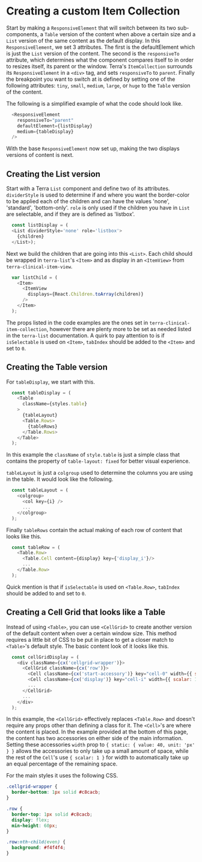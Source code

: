 # Creating a custom Item Collection

Start by making a `ResponsiveElement` that will switch between its two sub-components, a `Table` version of the content when above a certain size and a `List` version of the same content as the default display. In this `ResponsiveElement`, we set 3 attributes. The first is the defaultElement which is just the `List` version of the content. The second is the `responsiveTo` attribute, which determines what the component compares itself to in order to resizes itself, its parent or the window. Terra's `ItemCollection` surrounds its `ResponsiveElement` in a `<div>` tag, and sets `responsiveTo` to `parent`. Finally the breakpoint you want to switch at is defined by setting one of the following attributes: `tiny`, `small`, `medium`, `large`, or `huge` to the `Table` version of the content.

The following is a simplified example of what the code should look like.

```javascript
  <ResponsiveElement
    responsiveTo="parent"
    defaultElement={listDisplay}
    medium={tableDisplay}
  />
```

With the base `ResponsiveElement` now set up, making the two displays versions of content is next.

## Creating the List version

Start with a Terra `List` component and define two of its attributes. `dividerStyle` is used to determine if and where you want the border-color to be applied each of the children and can have the values 'none', 'standard', 'bottom-only'. `role` is only used if the children you have in `List` are selectable, and if they are is defined as 'listbox'.

```javascript
  const listDisplay = (
  <List dividerStyle='none' role='listbox'>
    {children}
  </List>);
```

Next we build the children that are going into this `<List>`. Each child should be wrapped in `terra-list`'s `<Item>` and as display in an `<ItemView>` from `terra-clinical-item-view`.

```javascript
  var listChild = (
    <Item>
      <ItemView
        displays={React.Children.toArray(children)}
      />
    </Item>
  );
```

The props listed in the code examples are the ones set in `terra-clinical-item-collection`, however there are plenty more to be set as needed listed in the `terra-list` documentation. A quirk to pay attention to is if `isSelectable` is used on `<Item>`, `tabIndex` should be added to the `<Item>` and set to `0`.

## Creating the Table version

For `tableDisplay`, we start with this.

```javascript
  const tableDisplay = (
    <Table
      className={styles.table}
    >
      {tableLayout}
      <Table.Rows>
        {tableRows}
      </Table.Rows>
    </Table>
  );
```

In this example the `className` of `style.table` is just a simple class that contains the property of `table-layout: fixed` for better visual experience.

`tableLayout` is just a `colgroup` used to determine the columns you are using in the table. It would look like the following.

```javascript
  const tableLayout = (
    <colgroup>
      <col key={i} />
      ...
    </colgroup>
  );
```

Finally `tableRows` contain the actual making of each row of content that looks like this.

```javascript
  const tableRow = (
    <Table.Row>
      <Table.Cell content={display} key={'display_i'}/>
      ...
    </Table.Row>
  );
```

Quick mention is that if `isSelectable` is used on `<Table.Row>`, `tabIndex` should be added to and set to `0`.

## Creating a Cell Grid that looks like a Table

Instead of using `<Table>`, you can use `<CellGrid>` to create another version of the default content when over a certain window size. This method requires a little bit of CSS to be put in place to get a closer match to `<Table>`'s default style. The basic content look of it looks like this.

```javascript
  const cellGridDisplay = (
    <div className={cx('cellgrid-wrapper')}>
      <CellGrid className={cx('row')}>
        <Cell className={cx('start-accessory')} key="cell-0" width={{ static: { value: 40, unit: 'px' } }}>{startAccessory}</Cell>
        <Cell className={cx('display')} key="cell-i" width={{ scalar: 1 }}>{display}</Cell>
        ...
      </CellGrid>
      ...
    </div>
  );
```

In this example, the `<CellGrid>` effectively replaces `<Table.Row>` and doesn't require any props other than defining a class for it. The `<Cell>`'s are where the content is placed. In the example provided at the bottom of this page, the content has two accessories on either side of the main information. Setting these accessories `width` prop to `{ static: { value: 40, unit: 'px' } }` allows the accessories to only take up a small amount of space, while the rest of the `Cell`'s use `{ scalar: 1 }` for width to automatically take up an equal percentage of the remaining space.

For the main styles it uses the following CSS.

```css
.cellgrid-wrapper {
  border-bottom: 1px solid #c8cacb;
}

.row {
  border-top: 1px solid #c8cacb;
  display: flex;
  min-height: 60px;
}

.row:nth-child(even) {
  background: #f4f4f4;
}
```
